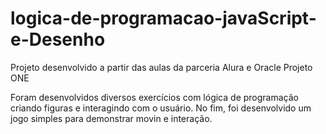 # logica-de-programacao-javaScript-e-Desenho
Projeto desenvolvido a partir das aulas da parceria Alura e Oracle Projeto ONE

Foram desenvolvidos diversos exercícios  com lógica de programação criando figuras e interagindo com o usuário. No fim, foi desenvolvido um jogo simples para demonstrar movin e interação.
